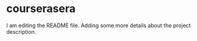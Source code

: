 # courserasera
I am editing the README file. Adding some more details about the project description.
